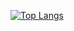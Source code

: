 [![Top Langs](https://github-readme-stats.vercel.app/api/top-langs/?username=kath3rine&exclude_repo=research&layout=compact&theme=tokyonight&langs_count=8)](https://github.com/anuraghazra/github-readme-stats)
